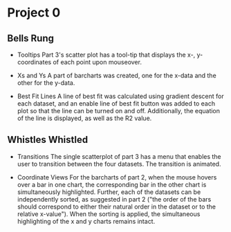 # Project 0

## Bells Rung
- Tooltips
  Part 3's scatter plot has a tool-tip that displays the x-, y- coordinates of each point upon mouseover.
  
- Xs and Ys
  A part of barcharts was created, one for the x-data and the other for the y-data. 
  
- Best Fit Lines 
  A line of best fit was calculated using gradient descent for each dataset, and an enable line of best fit button was added to each plot so that the line can be turned on and off. Additionally, the equation of the line is displayed, as well as the R2 value.

## Whistles Whistled
- Transitions
  The single scatterplot of part 3 has a menu that enables the user to transition between the four datasets. The transition is animated. 

- Coordinate Views
  For the barcharts of part 2, when the mouse hovers over a bar in one chart, the corresponding bar in the other chart is simultaneously highlighted. Further, each of the datasets can be independently sorted, as suggested in part 2 ("the order of the bars should correspond to either their natural order in the dataset or to the relative x-value"). When the sorting is applied, the simultaneous highlighting of the x and y charts remains intact.
